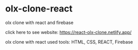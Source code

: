 # olx-clone-react
olx clone with react and firebase


click here to see website:
https://react-olx-clone.netlify.app/


olx clone with react
used tools:    HTML, CSS, REACT, Firebase
